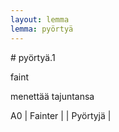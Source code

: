 ```yaml
---
layout: lemma
lemma: pyörtyä
---
```


<div class="sense">
# <span class="sensename">pyörtyä.1</span>

<span class="description">faint</span>

<span class="description">menettää tajuntansa</span>

A0 | Fainter |   | Pyörtyjä |  

</div>

